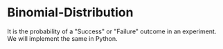 # Binomial-Distribution
It is the probability of a "Success" or "Failure" outcome in an experiment. We will implement the same in Python.
